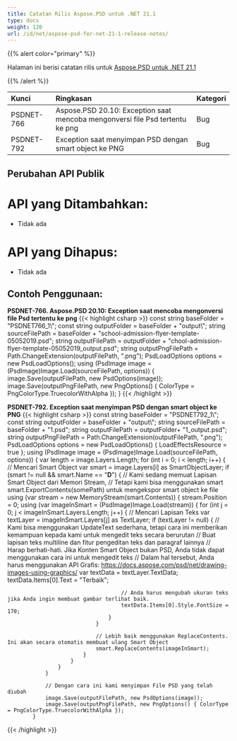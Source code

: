 ```yaml
---
title: Catatan Rilis Aspose.PSD untuk .NET 21.1
type: docs
weight: 120
url: /id/net/aspose-psd-for-net-21-1-release-notes/
---
```


{{% alert color="primary" %}} 

Halaman ini berisi catatan rilis untuk [Aspose.PSD untuk .NET 21.1](https://www.nuget.org/packages/Aspose.PSD/)

{{% /alert %}} 

|**Kunci**|**Ringkasan**|**Kategori**|
| :- | :- | :- |
|PSDNET-766|Aspose.PSD 20.10: Exception saat mencoba mengonversi file Psd tertentu ke png|Bug|
|PSDNET-792|Exception saat menyimpan PSD dengan smart object ke PNG|Bug|

## **Perubahan API Publik**
# **API yang Ditambahkan:**
- Tidak ada

# **API yang Dihapus:**
- Tidak ada

## **Contoh Penggunaan:**
**PSDNET-766. Aspose.PSD 20.10: Exception saat mencoba mengonversi file Psd tertentu ke png**
{{< highlight csharp >}}
            const string baseFolder = "PSDNET766_1\\";
            const string outputFolder = baseFolder + "output\\";
            string sourceFilePath = baseFolder + "school-admission-flyer-template-05052019.psd";
            string outputFilePath = outputFolder + "chool-admission-flyer-template-05052019_output.psd";
            string outputPngFilePath = Path.ChangeExtension(outputFilePath, ".png");
            PsdLoadOptions options = new PsdLoadOptions();
            using (PsdImage image = (PsdImage)Image.Load(sourceFilePath, options))
            {
                image.Save(outputFilePath, new PsdOptions(image));
                image.Save(outputPngFilePath, new PngOptions() { ColorType = PngColorType.TruecolorWithAlpha });
            }
{{< /highlight >}}

**PSDNET-792. Exception saat menyimpan PSD dengan smart object ke PNG**
{{< highlight csharp >}}
            const string baseFolder = "PSDNET792_1\\";
            const string outputFolder = baseFolder + "output\\";
            string sourceFilePath = baseFolder + "1.psd";
            string outputFilePath = outputFolder+ "1_output.psd";
            string outputPngFilePath = Path.ChangeExtension(outputFilePath, ".png");
            PsdLoadOptions options = new PsdLoadOptions() { LoadEffectsResource = true };
            using (PsdImage image = (PsdImage)Image.Load(sourceFilePath, options))
            {
                var length = image.Layers.Length;
                for (int i = 0; i < length; i++)
                {
                    // Mencari Smart Object
                    var smart = image.Layers[i] as SmartObjectLayer;
                    if (smart != null && smart.Name == "__D__")
                    {
                        // Kami sedang memuat Lapisan Smart Object dari Memori Stream,
                        // Tetapi kami bisa menggunakan smart smart.ExportContents(somePath) untuk mengekspor smart object ke file
                        using (var stream = new MemoryStream(smart.Contents))
                        {
                            stream.Position = 0;
                            using (var imageInSmart = (PsdImage)Image.Load(stream))
                            {
                                for (int j = 0; j < imageInSmart.Layers.Length; j++)
                                {
                                    // Mencari Lapisan Teks
                                    var textLayer = imageInSmart.Layers[j] as TextLayer;
                                    if (textLayer != null)
                                    {
                                        // Kami bisa menggunakan UpdateText sederhana, tetapi cara ini memberikan kemampuan kepada kami untuk mengedit teks secara berurutan
                                        // Buat lapisan teks multiline dan fitur pengeditan teks dan paragraf lainnya
                                        // Harap berhati-hati. Jika Konten Smart Object bukan PSD, Anda tidak dapat menggunakan cara ini untuk mengedit teks
                                        // Dalam hal tersebut, Anda harus menggunakan API Grafis: https://docs.aspose.com/psd/net/drawing-images-using-graphics/
                                        var textData = textLayer.TextData;
                                        textData.Items[0].Text = "Terbaik";

                                        // Anda harus mengubah ukuran teks jika Anda ingin membuat gambar terlihat baik.
                                        textData.Items[0].Style.FontSize = 170;
                                    }
                                }

                                // Lebih baik menggunakan ReplaceContents. Ini akan secara otomatis membuat ulang Smart Object
                                smart.ReplaceContents(imageInSmart);
                            }
                        }
                    }
                }

                // Dengan cara ini kami menyimpan File PSD yang telah diubah
                image.Save(outputFilePath, new PsdOptions(image));
                image.Save(outputPngFilePath, new PngOptions() { ColorType = PngColorType.TruecolorWithAlpha });
            }
{{< /highlight >}}  
